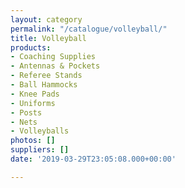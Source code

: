 ```yaml
---
layout: category
permalink: "/catalogue/volleyball/"
title: Volleyball
products:
- Coaching Supplies
- Antennas & Pockets
- Referee Stands
- Ball Hammocks
- Knee Pads
- Uniforms
- Posts
- Nets
- Volleyballs
photos: []
suppliers: []
date: '2019-03-29T23:05:08.000+00:00'

---
```

